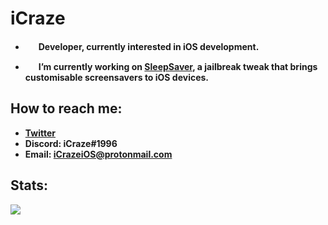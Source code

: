 # iCraze

* <img src="https://github.com/iCrazeiOS/iCrazeiOS/blob/main/tools.png?raw=true" width="15px" style="margin-right:2px;"> **Developer, currently interested in iOS development.**

* <img src="https://github.com/iCrazeiOS/iCrazeiOS/blob/main/sleepsaver.png?raw=true" width="15px" style="margin-right:2px;"> **I’m currently working on [SleepSaver](https://repo.packix.com/package/com.icraze.sleepsaver/), a jailbreak tweak that brings customisable screensavers to iOS devices.**

## How to reach me:
* **[Twitter](https://twitter.com/iCrazeiOS)**
* **Discord: iCraze#1996**
* **Email: iCrazeiOS@protonmail.com**

## Stats:
<a href=""><img src="https://github-readme-stats.vercel.app/api/?username=iCrazeiOS&theme=react&show_icons=true&count_private=true"></a>

